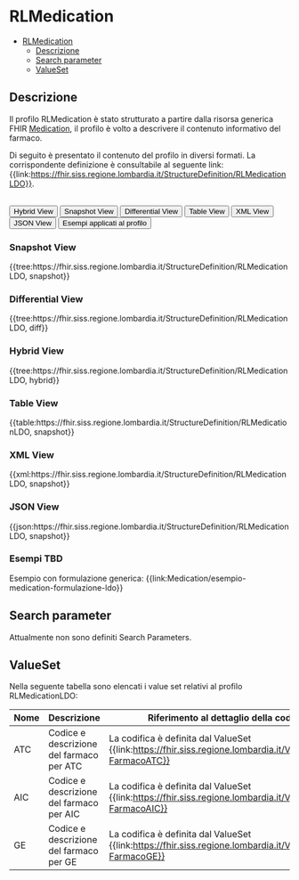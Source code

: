 # RLMedication

- [RLMedication](#RLMedication)
  - [Descrizione](#descrizione)
  - [Search parameter](#search-parameter)
  - [ValueSet](#valueset)


## Descrizione

Il profilo RLMedication è stato strutturato a partire dalla risorsa generica FHIR [Medication](https://hl7.org/fhir/R4/medication.html), il profilo è volto a descrivere il contenuto informativo del farmaco.

Di seguito è presentato il contenuto del profilo in diversi formati. La corrispondente definizione è consultabile al seguente link: {{link:https://fhir.siss.regione.lombardia.it/StructureDefinition/RLMedicationLDO}}.

<br>
<div class="tab">
  <button class="tablinks active" onclick="openTab(event, 'Hybrid View')">Hybrid View</button>
  <button class="tablinks" onclick="openTab(event, 'Snapshot View')">Snapshot View</button>
  <button class="tablinks" onclick="openTab(event, 'Differential View')">Differential View</button>
  <button class="tablinks" onclick="openTab(event, 'Table View')">Table View</button>
  <button class="tablinks" onclick="openTab(event, 'XML View')">XML View</button>
  <button class="tablinks" onclick="openTab(event, 'JSON View')">JSON View</button>
  <button class="tablinks" onclick="openTab(event, 'Esempi')">Esempi applicati al profilo</button>
</div>
<div id="Snapshot View" class="tabcontent">
  <h3>Snapshot View</h3>
{{tree:https://fhir.siss.regione.lombardia.it/StructureDefinition/RLMedicationLDO, snapshot}}
</div>

<div id="Differential View" class="tabcontent">
  <h3>Differential View</h3>
{{tree:https://fhir.siss.regione.lombardia.it/StructureDefinition/RLMedicationLDO, diff}}
</div>

<div id="Hybrid View" class="tabcontent"  style="display:block">
  <h3>Hybrid View</h3>
{{tree:https://fhir.siss.regione.lombardia.it/StructureDefinition/RLMedicationLDO, hybrid}}
</div>

<div id="Table View" class="tabcontent">
  <h3>Table View</h3>
{{table:https://fhir.siss.regione.lombardia.it/StructureDefinition/RLMedicationLDO, snapshot}}
</div>

<div id="XML View" class="tabcontent">
  <h3>XML View</h3>
{{xml:https://fhir.siss.regione.lombardia.it/StructureDefinition/RLMedicationLDO, snapshot}}
</div>

<div id="JSON View" class="tabcontent">
  <h3>JSON View</h3>
{{json:https://fhir.siss.regione.lombardia.it/StructureDefinition/RLMedicationLDO, snapshot}}
</div>

<div id="Esempi" class="tabcontent">
  <h3>Esempi TBD</h3>
Esempio con formulazione generica: {{link:Medication/esempio-medication-formulazione-ldo}}
<br>
</div>

<!-- ===================================================FINE SEZIONE=================================================== -->


## Search parameter

Attualmente non sono definiti Search Parameters.

<!-- ===================================================FINE SEZIONE=================================================== -->

## ValueSet
Nella seguente tabella sono elencati i value set relativi al profilo RLMedicationLDO:

| Nome | Descrizione | Riferimento al dettaglio della codifica |
|---|---|---|
| ATC | Codice e descrizione del farmaco per ATC |La codifica è definita dal ValueSet {{link:https://fhir.siss.regione.lombardia.it/Valueset/DDC-FarmacoATC}} |
| AIC | Codice e descrizione del farmaco per AIC |La codifica è definita dal ValueSet {{link:https://fhir.siss.regione.lombardia.it/Valueset/DDC-FarmacoAIC}} |
| GE | Codice e descrizione del farmaco per GE |La codifica è definita dal ValueSet {{link:https://fhir.siss.regione.lombardia.it/Valueset/DDC-FarmacoGE}} |